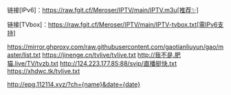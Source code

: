 链接[IPv6]：https://raw.fgit.cf/Meroser/IPTV/main/IPTV.m3u[推荐✨]

链接[TVbox]：https://raw.fgit.cf/Meroser/IPTV/main/IPTV-tvbox.txt[需IPv6支持]





https://mirror.ghproxy.com/raw.githubusercontent.com/gaotianliuyun/gao/master/list.txt
https://jinenge.cn/tvlive/tvlive.txt
http://我不是.肥猫.live/TV/tvzb.txt
http://124.223.177.85:88/svip/直播挺快.txt
https://xhdwc.tk/tvlive.txt



http://epg.112114.xyz/?ch={name}&date={date}
